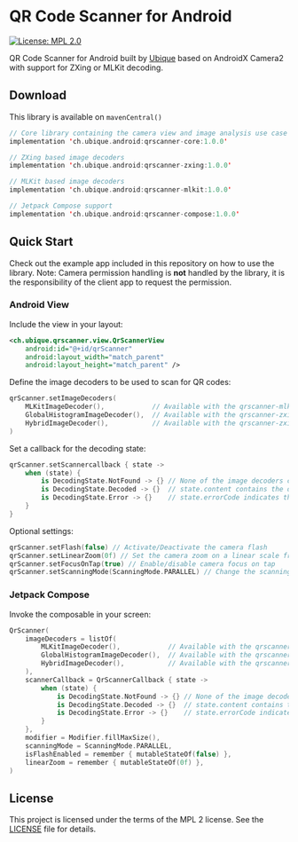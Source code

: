 # QR Code Scanner for Android

[![License: MPL 2.0](https://img.shields.io/badge/License-MPL_2.0-brightgreen.svg)](LICENSE)

QR Code Scanner for Android built by [Ubique](https://www.ubique.ch) based on AndroidX Camera2 with support for ZXing or MLKit decoding. 

## Download

This library is available on `mavenCentral()`

```kotlin
// Core library containing the camera view and image analysis use case
implementation 'ch.ubique.android:qrscanner-core:1.0.0'

// ZXing based image decoders
implementation 'ch.ubique.android:qrscanner-zxing:1.0.0'

// MLKit based image decoders
implementation 'ch.ubique.android:qrscanner-mlkit:1.0.0'

// Jetpack Compose support
implementation 'ch.ubique.android:qrscanner-compose:1.0.0'
```

## Quick Start

Check out the example app included in this repository on how to use the library.
Note: Camera permission handling is **not** handled by the library, it is the responsibility of the client app to request the permission.

### Android View

Include the view in your layout:
```xml
<ch.ubique.qrscanner.view.QrScannerView
    android:id="@+id/qrScanner"
    android:layout_width="match_parent"
    android:layout_height="match_parent" />
```

Define the image decoders to be used to scan for QR codes:
```kotlin
qrScanner.setImageDecoders(
    MLKitImageDecoder(),            // Available with the qrscanner-mlkit dependency
	GlobalHistogramImageDecoder(),  // Available with the qrscanner-zxing dependency
    HybridImageDecoder(),           // Available with the qrscanner-zxing dependency
)
```

Set a callback for the decoding state:
```kotlin
qrScanner.setScannercallback { state ->
    when (state) {
		is DecodingState.NotFound -> {} // None of the image decoders could detect a QR code
		is DecodingState.Decoded -> {}  // state.content contains the decoded QR code content
		is DecodingState.Error -> {}    // state.errorCode indicates the type of error that occured during the decoding
	}
}
```

Optional settings:
```kotlin
qrScanner.setFlash(false) // Activate/Deactivate the camera flash
qrScanner.setLinearZoom(0f) // Set the camera zoom on a linear scale from 0f to 1f
qrScanner.setFocusOnTap(true) // Enable/disable camera focus on tap
qrScanner.setScanningMode(ScanningMode.PARALLEL) // Change the scanning behavior when using multiple image decoders
```

### Jetpack Compose

Invoke the composable in your screen:
```kotlin
QrScanner(
    imageDecoders = listOf(
		MLKitImageDecoder(),            // Available with the qrscanner-mlkit dependency
		GlobalHistogramImageDecoder(),  // Available with the qrscanner-zxing dependency
		HybridImageDecoder(),           // Available with the qrscanner-zxing dependency
    ),
    scannerCallback = QrScannerCallback { state ->
		when (state) {
			is DecodingState.NotFound -> {} // None of the image decoders could detect a QR code
			is DecodingState.Decoded -> {}  // state.content contains the decoded QR code content
			is DecodingState.Error -> {}    // state.errorCode indicates the type of error that occured during the decoding
		}
    },
    modifier = Modifier.fillMaxSize(),
    scanningMode = ScanningMode.PARALLEL,
    isFlashEnabled = remember { mutableStateOf(false) },
    linearZoom = remember { mutableStateOf(0f) },
)
```

## License

This project is licensed under the terms of the MPL 2 license. See the [LICENSE](LICENSE) file for details.